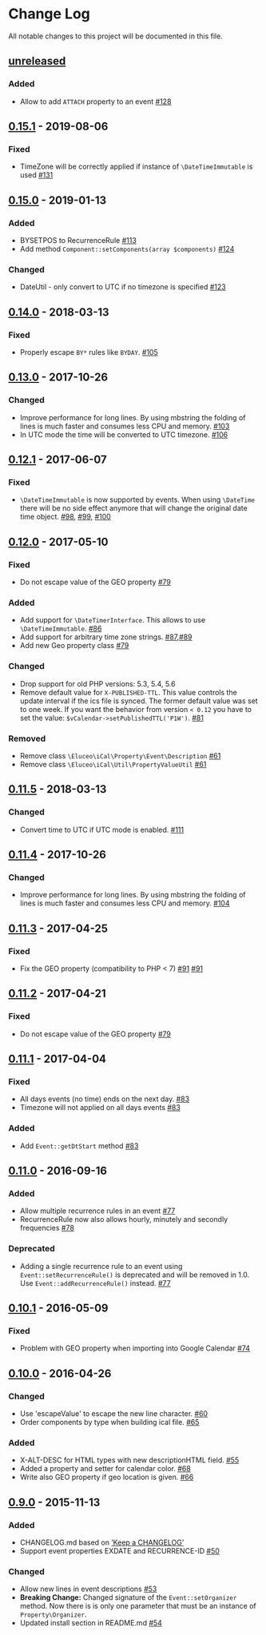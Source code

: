 # Change Log
All notable changes to this project will be documented in this file.

## [unreleased]

### Added
- Allow to add `ATTACH` property to an event [#128](https://github.com/markuspoerschke/iCal/pull/128)

## [0.15.1] - 2019-08-06

### Fixed
- TimeZone will be correctly applied if instance of `\DateTimeImmutable` is used [#131](https://github.com/markuspoerschke/iCal/pull/131)

## [0.15.0] - 2019-01-13
### Added
- BYSETPOS to RecurrenceRule [#113](https://github.com/markuspoerschke/iCal/issues/113)
- Add method `Component::setComponents(array $components)` [#124](https://github.com/markuspoerschke/iCal/issues/124)

### Changed
- DateUtil - only convert to UTC if no timezone is specified [#123](https://github.com/markuspoerschke/iCal/issues/123)

## [0.14.0] - 2018-03-13
### Fixed
- Properly escape `BY*` rules like `BYDAY`. [#105](https://github.com/markuspoerschke/iCal/issues/105)

## [0.13.0] - 2017-10-26
### Changed
- Improve performance for long lines. By using mbstring the folding of lines is much faster and consumes less CPU and memory. [#103](https://github.com/markuspoerschke/iCal/pull/103)
- In UTC mode the time will be converted to UTC timezone. [#106](https://github.com/markuspoerschke/iCal/pull/106)

## [0.12.1] - 2017-06-07
### Fixed
- `\DateTimeImmutable` is now supported by events. When using `\DateTime` there will be no side effect anymore that will change the original date time object. [#98](https://github.com/markuspoerschke/iCal/pull/98), [#99](https://github.com/markuspoerschke/iCal/pull/99), [#100](https://github.com/markuspoerschke/iCal/pull/100)

## [0.12.0] - 2017-05-10
### Fixed
- Do not escape value of the GEO property [#79](https://github.com/markuspoerschke/iCal/pull/79)

### Added
- Add support for `\DateTimerInterface`. This allows to use `\DateTimeImmutable`. [#86](https://github.com/markuspoerschke/iCal/issues/86)
- Add support for arbitrary time zone strings. [#87](https://github.com/markuspoerschke/iCal/issues/86),[#89](https://github.com/markuspoerschke/iCal/issues/86)
- Add new Geo property class [#79](https://github.com/markuspoerschke/iCal/pull/79)

### Changed
- Drop support for old PHP versions: 5.3, 5.4, 5.6
- Remove default value for `X-PUBLISHED-TTL`. This value controls the update interval if the ics file is synced. 
The former default value was set to one week. If you want the behavior from version `< 0.12` you have to set the value: 
`$vCalendar->setPublishedTTL('P1W')`. [#81](https://github.com/markuspoerschke/iCal/pull/81)

### Removed
- Remove class `\Eluceo\iCal\Property\Event\Description` [#61](https://github.com/markuspoerschke/iCal/pull/61)
- Remove class `\Eluceo\iCal\Util\PropertyValueUtil` [#61](https://github.com/markuspoerschke/iCal/pull/61)

## [0.11.5] - 2018-03-13
### Changed
- Convert time to UTC if UTC mode is enabled. [#111](https://github.com/markuspoerschke/iCal/issues/111)

## [0.11.4] - 2017-10-26
### Changed
- Improve performance for long lines. By using mbstring the folding of lines is much faster and consumes less CPU and memory. [#104](https://github.com/markuspoerschke/iCal/pull/104)

## [0.11.3] - 2017-04-25
### Fixed
- Fix the GEO property (compatibility to PHP < 7) [#91](https://github.com/markuspoerschke/iCal/pull/91) [#91](https://github.com/markuspoerschke/iCal/pull/93)

## [0.11.2] - 2017-04-21
### Fixed
- Do not escape value of the GEO property [#79](https://github.com/markuspoerschke/iCal/pull/79)

## [0.11.1] - 2017-04-04
### Fixed
- All days events (no time) ends on the next day. [#83](https://github.com/markuspoerschke/iCal/pull/83)
- Timezone will not applied on all days events [#83](https://github.com/markuspoerschke/iCal/pull/83)

### Added
- Add `Event::getDtStart` method [#83](https://github.com/markuspoerschke/iCal/pull/83)

## [0.11.0] - 2016-09-16
### Added
- Allow multiple recurrence rules in an event [#77](https://github.com/markuspoerschke/iCal/pull/77)
- RecurrenceRule now also allows hourly, minutely and secondly frequencies [#78](https://github.com/markuspoerschke/iCal/pull/78)

### Deprecated
- Adding a single recurrence rule to an event using `Event::setRecurrenceRule()` is deprecated and will be removed in 1.0. Use `Event::addRecurrenceRule()` instead. [#77](https://github.com/markuspoerschke/iCal/pull/77)

## [0.10.1] - 2016-05-09
### Fixed
- Problem with GEO property when importing into Google Calendar [#74](https://github.com/markuspoerschke/iCal/pull/74)

## [0.10.0] - 2016-04-26
### Changed
- Use 'escapeValue' to escape the new line character. [#60](https://github.com/markuspoerschke/iCal/pull/60)
- Order components by type when building ical file. [#65](https://github.com/markuspoerschke/iCal/pull/65)

### Added
- X-ALT-DESC for HTML types with new descriptionHTML field. [#55](https://github.com/markuspoerschke/iCal/pull/55)
- Added a property and setter for calendar color. [#68](https://github.com/markuspoerschke/iCal/pull/68)
- Write also GEO property if geo location is given. [#66](https://github.com/markuspoerschke/iCal/pull/66)

## [0.9.0] - 2015-11-13
### Added
- CHANGELOG.md based on [’Keep a CHANGELOG’](https://github.com/olivierlacan/keep-a-changelog)
- Support event properties EXDATE and RECURRENCE-ID [#50](https://github.com/markuspoerschke/iCal/pull/53)

### Changed
- Allow new lines in event descriptions [#53](https://github.com/markuspoerschke/iCal/pull/53)
- **Breaking Change:** Changed signature of the ```Event::setOrganizer``` method. Now there is is only one parameter that must be an instance of ```Property\Organizer```.
- Updated install section in README.md [#54](https://github.com/markuspoerschke/iCal/pull/53)

[unreleased]: https://github.com/markuspoerschke/iCal/compare/0.15.1...master
[0.15.1]: https://github.com/markuspoerschke/iCal/compare/0.15.0...0.15.1
[0.15.0]: https://github.com/markuspoerschke/iCal/compare/0.14.0...0.15.0
[0.14.0]: https://github.com/markuspoerschke/iCal/compare/0.13.0...0.14.0
[0.13.0]: https://github.com/markuspoerschke/iCal/compare/0.12.1...0.13.0
[0.12.1]: https://github.com/markuspoerschke/iCal/compare/0.12.0...0.12.1
[0.12.0]: https://github.com/markuspoerschke/iCal/compare/0.11.0...0.12.0
[0.11.5]: https://github.com/markuspoerschke/iCal/compare/0.11.4...0.11.5
[0.11.4]: https://github.com/markuspoerschke/iCal/compare/0.11.3...0.11.4
[0.11.3]: https://github.com/markuspoerschke/iCal/compare/0.11.2...0.11.3
[0.11.2]: https://github.com/markuspoerschke/iCal/compare/0.11.1...0.11.2
[0.11.1]: https://github.com/markuspoerschke/iCal/compare/0.11.0...0.11.1
[0.11.0]: https://github.com/markuspoerschke/iCal/compare/0.10.1...0.11.0
[0.10.1]: https://github.com/markuspoerschke/iCal/compare/0.10.0...0.10.1
[0.10.0]: https://github.com/markuspoerschke/iCal/compare/0.9.0...0.10.0
[0.9.0]: https://github.com/markuspoerschke/iCal/compare/0.8.0...0.9.0
